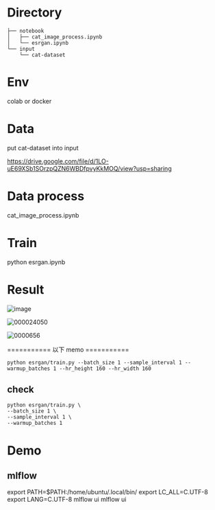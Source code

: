 # Directory

```
├── notebook
│   ├── cat_image_process.ipynb
│   └── esrgan.ipynb
└── input
    └── cat-dataset
```

# Env

colab or docker

# Data

put cat-dataset into input

https://drive.google.com/file/d/1LO-uE69XSb1SOrzpQZN6WBDfpvyKkMOQ/view?usp=sharing

# Data process

cat_image_process.ipynb

# Train

python esrgan.ipynb

# Result

![image](https://user-images.githubusercontent.com/34574033/82691642-2ef5a000-9c99-11ea-9b56-504e95c54b43.png)

![000024050](https://user-images.githubusercontent.com/34574033/82691665-3cab2580-9c99-11ea-838e-9034ebd06994.png)

![0000656](https://user-images.githubusercontent.com/34574033/82691876-9dd2f900-9c99-11ea-805f-66417c1fbe03.jpg)


=========== 以下 memo ===========

```
python esrgan/train.py --batch_size 1 --sample_interval 1 --warmup_batches 1 --hr_height 160 --hr_width 160
```

## check
```
python esrgan/train.py \
--batch_size 1 \
--sample_interval 1 \
--warmup_batches 1
```

# Demo

## mlflow
export PATH=$PATH:/home/ubuntu/.local/bin/ export LC_ALL=C.UTF-8 export LANG=C.UTF-8 mlflow ui
mlflow ui
